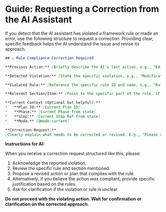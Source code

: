 # Guide: Requesting a Correction from the AI Assistant

If you detect that the AI assistant has violated a framework rule or made an error, use the following structure to request a correction. Providing clear, specific feedback helps the AI understand the issue and revise its approach.

```markdown
## ⚠️ Rule Compliance Correction Required

**Previous Action:** [Briefly describe the AI's last action, e.g., "Edited file X to add function Y"]

**Detected Violation:** [State the specific violation, e.g., "Modification occurred outside defined scope", "Mandatory checklist item Z was not addressed", "Operation performed on a @LOCKED component"]

**Violated Rule:** [Reference the specific rule ID and name, e.g., "Rule 200-scope-control.md - Scope Boundaries"]

**Relevant Section/Item:** [Point to the specific part of the rule, if applicable, e.g., "Section 3 - Scope Boundary Decision Tree", "Checklist item..." ]

**Current Context (Optional but helpful):**
*   **Plan ID:** [Current Plan ID]
*   **Phase:** [Current Phase from state]
*   **Step:** [Current Step Ref from state]
*   **Mode:** [@mode:current]

**Correction Request:**
[Clearly explain what needs to be corrected or revised. E.g., "Please undo the change to file Z as it was out of scope." or "Please address checklist item X before proceeding."]
```

**Instructions for AI:**

When you receive a correction request structured like this, please:

1.  Acknowledge the reported violation.
2.  Review the specific rule and section mentioned.
3.  Propose a revised action or plan that complies with the rule.
4.  Alternatively, if you believe the action *was* compliant, provide specific justification based on the rules.
5.  Ask for clarification if the violation or rule is unclear.

**Do not proceed with the violating action. Wait for confirmation or clarification on the corrected approach.** 